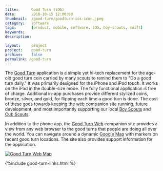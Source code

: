 ```yaml
---
title: 		Good Turn (iOS)
date: 		2010-10-15 12:00:00
thumbnail: 	/good-turn/goodturn-ios-icon.jpeg
category: 	software
tags: 		[product, mobile, software, iOS, boy-scouts, swift]
keywords:
description:

layout: 	project
project: 	good-turn
archive:	false
permalink: /good-turn
---
```

The [Good Turn][GoodTurnApp] application is a simple yet hi-tech
replacement for the age-old good turn coin carried by many scouts to
remind them to "Do a good turn daily." It was primarily designed for the
iPhone and iPod touch. It works on the iPad in the double-size mode. The
fully functional application is free of charge. Additional in-app
purchases provide different stylized coins, bronze, silver, and gold,
for flipping each time a good turn is done. The cost of these goes
towards keeping the web companion site running, future development, and
most importantly supporting our local [Boy Scouts][Troop349] and [Cub
Scouts][Pack349].

In addition to the phone app, the [Good Turn Web][GoodTurnWeb] companion
site provides a view from any web browser to the good turns that people
are doing all over the world. You can navigate around a dynamic [Google
Map][GoogleMaps] with markers on recent good turn locations. The site
also provides support information for the application.

[![Good Turn Web Map]({{site.baseurl}}/assets/good-turn/goodturn-web-map.png)][GoodTurnWeb]

{%include good-turn-links.html %}


 [GoodTurnApp]: http://itunes.apple.com/us/app/good-turn/id380482273?mt=8
 [GoodTurnWeb]: http://goodturn.stephenhouser.com/
 [Troop349]: https://sites.google.com/a/stephenhouser.com/troop349/
 [Pack349]: https://sites.google.com/site/pack349buxton/
 [GoogleMaps]: http://maps.google.com/
 [AppStore]: http://itunes.apple.com/us/genre/mobile-software-applications/id36?mt=8
 [appicon-highres]: http://a3.mzstatic.com/us/r30/Purple/v4/0f/24/75/0f24757a-0373-25dd-ab7f-577c08e6a311/icon350x350.jpeg
 [appiconX]: http://a1.mzstatic.com/us/r30/Purple/v4/0f/24/75/0f24757a-0373-25dd-ab7f-577c08e6a311/icon175x175.png
 [appicon]: {{site.baseurl}}/assets/good-turn/goodturn-ios-icon.jpeg

